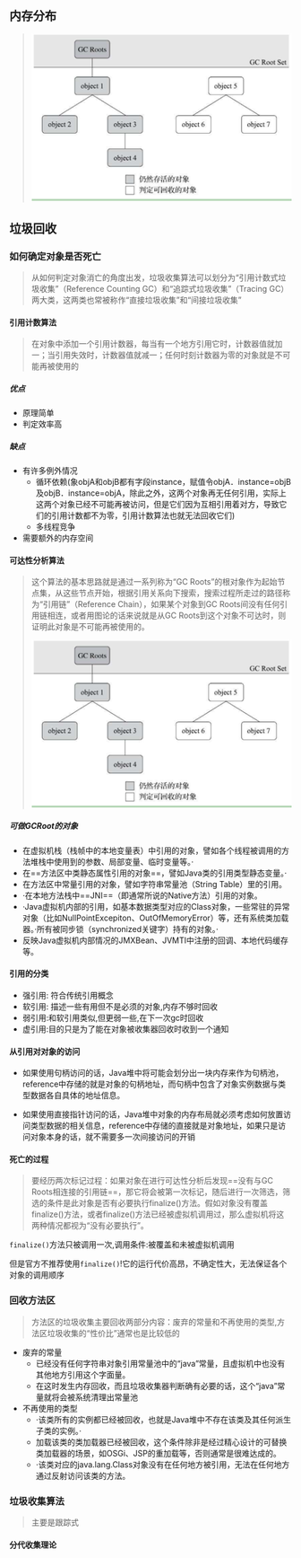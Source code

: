 ## 内存分布

> ![image-20201026211454427](https://raw.githubusercontent.com/TestLove/Pictures/main/img/image-20201026194915597.png)

## 垃圾回收

### **如何确定对象是否死亡**

> 从如何判定对象消亡的角度出发，垃圾收集算法可以划分为“引用计数式垃圾收集”（Reference Counting GC）和“追踪式垃圾收集”（Tracing GC）两大类，这两类也常被称作“直接垃圾收集”和“间接垃圾收集”

#### 引用计数算法

> 在对象中添加一个引用计数器，每当有一个地方引用它时，计数器值就加一；当引用失效时，计数器值就减一；任何时刻计数器为零的对象就是不可能再被使用的

##### 优点

- 原理简单
- 判定效率高

##### 缺点

- 有许多例外情况
  - 循环依赖(象objA和objB都有字段instance，赋值令objA．instance=objB及objB．instance=objA，除此之外，这两个对象再无任何引用，实际上这两个对象已经不可能再被访问，但是它们因为互相引用着对方，导致它们的引用计数都不为零，引用计数算法也就无法回收它们)
  - 多线程竞争
- 需要额外的内存空间

#### 可达性分析算法

> 这个算法的基本思路就是通过一系列称为“GC Roots”的根对象作为起始节点集，从这些节点开始，根据引用关系向下搜索，搜索过程所走过的路径称为“引用链”（Reference Chain），如果某个对象到GC Roots间没有任何引用链相连，或者用图论的话来说就是从GC Roots到这个对象不可达时，则证明此对象是不可能再被使用的。
>
> ![来张图吧](https://raw.githubusercontent.com/TestLove/Pictures/main/img/image-20201026194915597.png)

##### 可做GCRoot的对象

- 在虚拟机栈（栈帧中的本地变量表）中引用的对象，譬如各个线程被调用的方法堆栈中使用到的参数、局部变量、临时变量等。·
- 在==方法区中类静态属性引用的对象==，譬如Java类的引用类型静态变量。·
- 在方法区中常量引用的对象，譬如字符串常量池（String Table）里的引用。
- ·在本地方法栈中==JNI==（即通常所说的Native方法）引用的对象。
- ·Java虚拟机内部的引用，如基本数据类型对应的Class对象，一些常驻的异常对象（比如NullPointExcepiton、OutOfMemoryError）等，还有系统类加载器。·所有被同步锁（synchronized关键字）持有的对象。·
- 反映Java虚拟机内部情况的JMXBean、JVMTI中注册的回调、本地代码缓存等。

#### **引用的分类**

* 强引用: 符合传统引用概念
* 软引用: 描述一些有用但不是必须的对象,内存不够时回收
* 弱引用:和软引用类似,但更弱一些,在下一次gc时回收
* 虚引用:目的只是为了能在对象被收集器回收时收到一个通知

#### 从引用对对象的访问

- 如果使用句柄访问的话，Java堆中将可能会划分出一块内存来作为句柄池，reference中存储的就是对象的句柄地址，而句柄中包含了对象实例数据与类型数据各自具体的地址信息。

- 如果使用直接指针访问的话，Java堆中对象的内存布局就必须考虑如何放置访问类型数据的相关信息，reference中存储的直接就是对象地址，如果只是访问对象本身的话，就不需要多一次间接访问的开销

#### 死亡的过程

> 要经历两次标记过程：如果对象在进行可达性分析后发现==没有与GC Roots相连接的引用链==，那它将会被第一次标记，随后进行一次筛选，筛选的条件是此对象是否有必要执行finalize()方法。假如对象没有覆盖finalize()方法，或者finalize()方法已经被虚拟机调用过，那么虚拟机将这两种情况都视为“没有必要执行”。

`finalize()`方法只被调用一次,调用条件:被覆盖和未被虚拟机调用

但是官方不推荐使用`finalize()`!它的运行代价高昂，不确定性大，无法保证各个对象的调用顺序

### 回收方法区

> 方法区的垃圾收集主要回收两部分内容：废弃的常量和不再使用的类型,方法区垃圾收集的“性价比”通常也是比较低的

- 废弃的常量
  - 已经没有任何字符串对象引用常量池中的“java”常量，且虚拟机中也没有其他地方引用这个字面量。
  - 在这时发生内存回收，而且垃圾收集器判断确有必要的话，这个“java”常量就将会被系统清理出常量池
- 不再使用的类型
  - ·该类所有的实例都已经被回收，也就是Java堆中不存在该类及其任何派生子类的实例。·
  - 加载该类的类加载器已经被回收，这个条件除非是经过精心设计的可替换类加载器的场景，如OSGi、JSP的重加载等，否则通常是很难达成的。
  - ·该类对应的java.lang.Class对象没有在任何地方被引用，无法在任何地方通过反射访问该类的方法。

### 垃圾收集算法

> 主要是跟踪式

#### 分代收集理论
